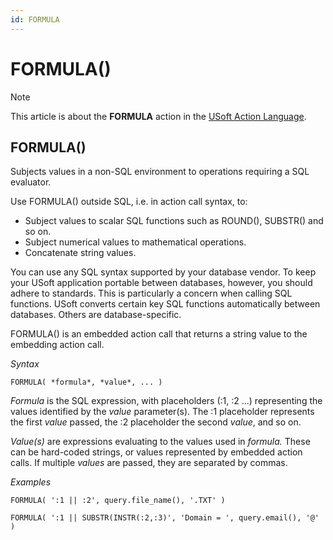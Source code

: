 ```yaml
---
id: FORMULA
---
```


# FORMULA()



> [!NOTE]
> This article is about the **FORMULA** action in the [USoft Action Language](/docs/Task_flow/Action_Language_reference/USoft_Action_Language.md).

## **FORMULA()**

Subjects values in a non-SQL environment to operations requiring a SQL evaluator.

Use FORMULA() outside SQL, i.e. in action call syntax, to:

- Subject values to scalar SQL functions such as ROUND(), SUBSTR() and so on.
- Subject numerical values to mathematical operations.
- Concatenate string values.

You can use any SQL syntax supported by your database vendor. To keep your USoft application portable between databases, however, you should adhere to standards. This is particularly a concern when calling SQL functions. USoft converts certain key SQL functions automatically between databases. Others are database-specific.

FORMULA() is an embedded action call that returns a string value to the embedding action call.

*Syntax*

```
FORMULA( *formula*, *value*, ... ) 
```

*Formula* is the SQL expression, with placeholders (:1, :2 ...) representing the values identified by the *value* parameter(s). The :1 placeholder represents the first *value* passed, the :2 placeholder the second *value*, and so on.

*Value(s)* are expressions evaluating to the values used in *formula.* These can be hard-coded strings, or values represented by embedded action calls. If multiple *values* are passed, they are separated by commas.

*Examples*

```
FORMULA( ':1 || :2', query.file_name(), '.TXT' )
```

```
FORMULA( ':1 || SUBSTR(INSTR(:2,:3)', 'Domain = ', query.email(), '@' )
```

 